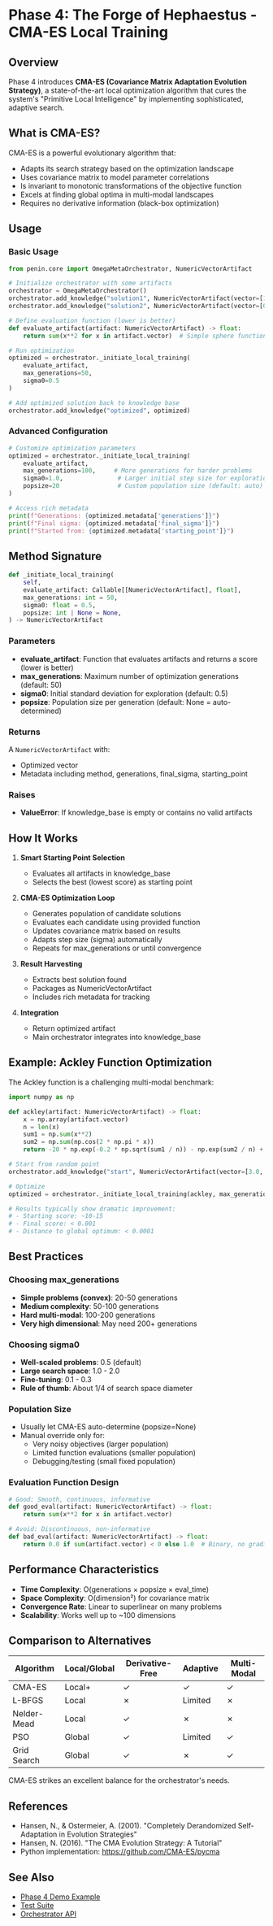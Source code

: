 # Phase 4: The Forge of Hephaestus - CMA-ES Local Training

## Overview

Phase 4 introduces **CMA-ES (Covariance Matrix Adaptation Evolution Strategy)**, a state-of-the-art local optimization algorithm that cures the system's "Primitive Local Intelligence" by implementing sophisticated, adaptive search.

## What is CMA-ES?

CMA-ES is a powerful evolutionary algorithm that:
- Adapts its search strategy based on the optimization landscape
- Uses covariance matrix to model parameter correlations
- Is invariant to monotonic transformations of the objective function
- Excels at finding global optima in multi-modal landscapes
- Requires no derivative information (black-box optimization)

## Usage

### Basic Usage

```python
from penin.core import OmegaMetaOrchestrator, NumericVectorArtifact

# Initialize orchestrator with some artifacts
orchestrator = OmegaMetaOrchestrator()
orchestrator.add_knowledge("solution1", NumericVectorArtifact(vector=[1.0, 2.0, 3.0]))
orchestrator.add_knowledge("solution2", NumericVectorArtifact(vector=[0.5, 1.5, 2.5]))

# Define evaluation function (lower is better)
def evaluate_artifact(artifact: NumericVectorArtifact) -> float:
    return sum(x**2 for x in artifact.vector)  # Simple sphere function

# Run optimization
optimized = orchestrator._initiate_local_training(
    evaluate_artifact,
    max_generations=50,
    sigma0=0.5
)

# Add optimized solution back to knowledge base
orchestrator.add_knowledge("optimized", optimized)
```

### Advanced Configuration

```python
# Customize optimization parameters
optimized = orchestrator._initiate_local_training(
    evaluate_artifact,
    max_generations=100,     # More generations for harder problems
    sigma0=1.0,               # Larger initial step size for exploration
    popsize=20                # Custom population size (default: auto)
)

# Access rich metadata
print(f"Generations: {optimized.metadata['generations']}")
print(f"Final sigma: {optimized.metadata['final_sigma']}")
print(f"Started from: {optimized.metadata['starting_point']}")
```

## Method Signature

```python
def _initiate_local_training(
    self,
    evaluate_artifact: Callable[[NumericVectorArtifact], float],
    max_generations: int = 50,
    sigma0: float = 0.5,
    popsize: int | None = None,
) -> NumericVectorArtifact
```

### Parameters

- **evaluate_artifact**: Function that evaluates artifacts and returns a score (lower is better)
- **max_generations**: Maximum number of optimization generations (default: 50)
- **sigma0**: Initial standard deviation for exploration (default: 0.5)
- **popsize**: Population size per generation (default: None = auto-determined)

### Returns

A `NumericVectorArtifact` with:
- Optimized vector
- Metadata including method, generations, final_sigma, starting_point

### Raises

- **ValueError**: If knowledge_base is empty or contains no valid artifacts

## How It Works

1. **Smart Starting Point Selection**
   - Evaluates all artifacts in knowledge_base
   - Selects the best (lowest score) as starting point

2. **CMA-ES Optimization Loop**
   - Generates population of candidate solutions
   - Evaluates each candidate using provided function
   - Updates covariance matrix based on results
   - Adapts step size (sigma) automatically
   - Repeats for max_generations or until convergence

3. **Result Harvesting**
   - Extracts best solution found
   - Packages as NumericVectorArtifact
   - Includes rich metadata for tracking

4. **Integration**
   - Return optimized artifact
   - Main orchestrator integrates into knowledge_base

## Example: Ackley Function Optimization

The Ackley function is a challenging multi-modal benchmark:

```python
import numpy as np

def ackley(artifact: NumericVectorArtifact) -> float:
    x = np.array(artifact.vector)
    n = len(x)
    sum1 = np.sum(x**2)
    sum2 = np.sum(np.cos(2 * np.pi * x))
    return -20 * np.exp(-0.2 * np.sqrt(sum1 / n)) - np.exp(sum2 / n) + 20 + np.e

# Start from random point
orchestrator.add_knowledge("start", NumericVectorArtifact(vector=[3.0, 3.0, 3.0]))

# Optimize
optimized = orchestrator._initiate_local_training(ackley, max_generations=100, sigma0=1.0)

# Results typically show dramatic improvement:
# - Starting score: ~10-15
# - Final score: < 0.001
# - Distance to global optimum: < 0.0001
```

## Best Practices

### Choosing max_generations

- **Simple problems (convex)**: 20-50 generations
- **Medium complexity**: 50-100 generations
- **Hard multi-modal**: 100-200 generations
- **Very high dimensional**: May need 200+ generations

### Choosing sigma0

- **Well-scaled problems**: 0.5 (default)
- **Large search space**: 1.0 - 2.0
- **Fine-tuning**: 0.1 - 0.3
- **Rule of thumb**: About 1/4 of search space diameter

### Population Size

- Usually let CMA-ES auto-determine (popsize=None)
- Manual override only for:
  - Very noisy objectives (larger population)
  - Limited function evaluations (smaller population)
  - Debugging/testing (small fixed population)

### Evaluation Function Design

```python
# Good: Smooth, continuous, informative
def good_eval(artifact: NumericVectorArtifact) -> float:
    return sum(x**2 for x in artifact.vector)

# Avoid: Discontinuous, non-informative
def bad_eval(artifact: NumericVectorArtifact) -> float:
    return 0.0 if sum(artifact.vector) < 0 else 1.0  # Binary, no gradient info
```

## Performance Characteristics

- **Time Complexity**: O(generations × popsize × eval_time)
- **Space Complexity**: O(dimension²) for covariance matrix
- **Convergence Rate**: Linear to superlinear on many problems
- **Scalability**: Works well up to ~100 dimensions

## Comparison to Alternatives

| Algorithm | Local/Global | Derivative-Free | Adaptive | Multi-Modal |
|-----------|--------------|-----------------|----------|-------------|
| CMA-ES    | Local+       | ✓              | ✓        | ✓          |
| L-BFGS    | Local        | ✗              | Limited  | ✗          |
| Nelder-Mead| Local       | ✓              | ✗        | ✗          |
| PSO       | Global       | ✓              | Limited  | ✓          |
| Grid Search| Global      | ✓              | ✗        | ✓          |

CMA-ES strikes an excellent balance for the orchestrator's needs.

## References

- Hansen, N., & Ostermeier, A. (2001). "Completely Derandomized Self-Adaptation in Evolution Strategies"
- Hansen, N. (2016). "The CMA Evolution Strategy: A Tutorial"
- Python implementation: https://github.com/CMA-ES/pycma

## See Also

- [Phase 4 Demo Example](../examples/phase4_cma_es_demo.py)
- [Test Suite](../tests/core/test_cma_training.py)
- [Orchestrator API](../penin/core/orchestrator.py)
